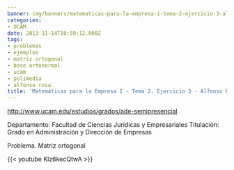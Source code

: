 ```yaml
---
banner: img/banners/matematicas-para-la-empresa-i-tema-2-ejercicio-3-alfonso-rosa.jpg
categories:
- UCAM
date: 2013-11-14T10:59:12.000Z
tags:
- problemas
- ejemplos
- matriz ortogonal
- base ortonormal
- ucam
- polimedia
- alfonso rosa
title: 'Matemáticas para la Empresa I - Tema 2. Ejercicio 3 - Alfonso Rosa'
---
```


http://www.ucam.edu/estudios/grados/ade-semipresencial

Departamento: Facultad de Ciencias Jurídicas y Empresariales
Titulación: Grado en Administración y Dirección de Empresas

Problema. Matriz ortogonal

{{< youtube Klz6kecQtwA >}}

